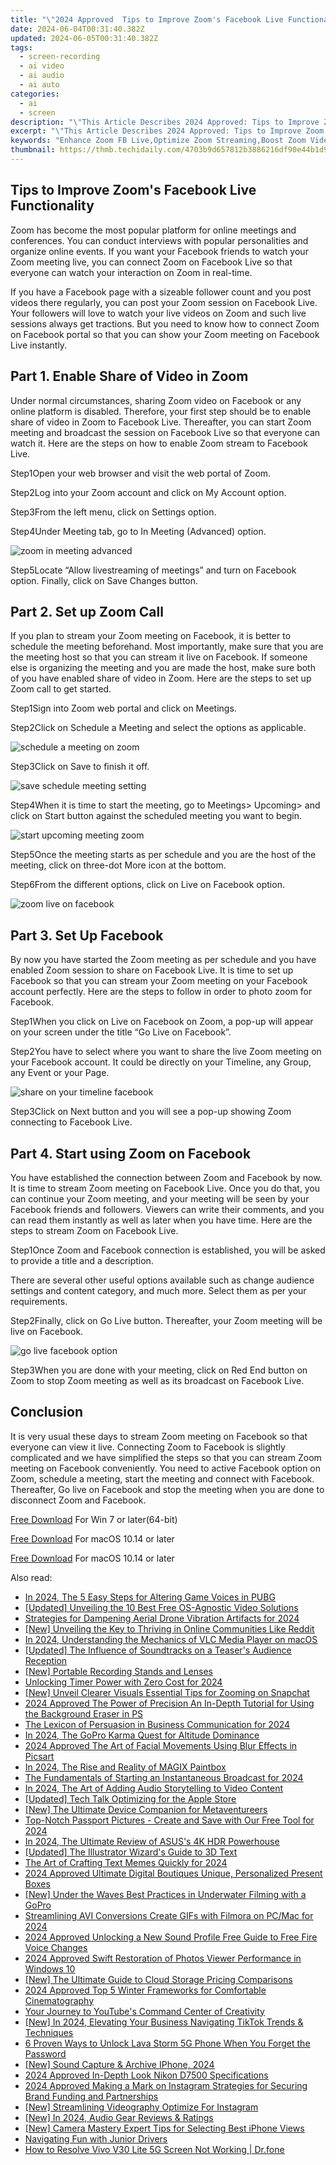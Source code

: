 ```yaml
---
title: "\"2024 Approved  Tips to Improve Zoom's Facebook Live Functionality\""
date: 2024-06-04T00:31:40.382Z
updated: 2024-06-05T00:31:40.382Z
tags: 
  - screen-recording
  - ai video
  - ai audio
  - ai auto
categories: 
  - ai
  - screen
description: "\"This Article Describes 2024 Approved: Tips to Improve Zoom's Facebook Live Functionality\""
excerpt: "\"This Article Describes 2024 Approved: Tips to Improve Zoom's Facebook Live Functionality\""
keywords: "Enhance Zoom FB Live,Optimize Zoom Streaming,Boost Zoom Video Quality,Upgrade Zoom Live Features,Improve Zoom Broadcasting,Refine Zoom Social Media,Elevate Zoom Online Engagement"
thumbnail: https://thmb.techidaily.com/4703b9d657812b3886216df90e44b1d9ef5fb3878b6869f4909ce7c65740d3ae.jpg
---
```


## Tips to Improve Zoom's Facebook Live Functionality

Zoom has become the most popular platform for online meetings and conferences. You can conduct interviews with popular personalities and organize online events. If you want your Facebook friends to watch your Zoom meeting live, you can connect Zoom on Facebook Live so that everyone can watch your interaction on Zoom in real-time.

If you have a Facebook page with a sizeable follower count and you post videos there regularly, you can post your Zoom session on Facebook Live. Your followers will love to watch your live videos on Zoom and such live sessions always get tractions. But you need to know how to connect Zoom on Facebook portal so that you can show your Zoom meeting on Facebook Live instantly.

## Part 1\. Enable Share of Video in Zoom

Under normal circumstances, sharing Zoom video on Facebook or any online platform is disabled. Therefore, your first step should be to enable share of video in Zoom to Facebook Live. Thereafter, you can start Zoom meeting and broadcast the session on Facebook Live so that everyone can watch it. Here are the steps on how to enable Zoom stream to Facebook Live.

Step1Open your web browser and visit the web portal of Zoom.

Step2Log into your Zoom account and click on My Account option.

Step3From the left menu, click on Settings option.

Step4Under Meeting tab, go to In Meeting (Advanced) option.

![zoom in meeting advanced](https://images.wondershare.com/filmora/article-images/2022/07/zoom-facebook-1.jpg)

Step5Locate “Allow livestreaming of meetings” and turn on Facebook option. Finally, click on Save Changes button.

## Part 2\. Set up Zoom Call

If you plan to stream your Zoom meeting on Facebook, it is better to schedule the meeting beforehand. Most importantly, make sure that you are the meeting host so that you can stream it live on Facebook. If someone else is organizing the meeting and you are made the host, make sure both of you have enabled share of video in Zoom. Here are the steps to set up Zoom call to get started.

Step1Sign into Zoom web portal and click on Meetings.

Step2Click on Schedule a Meeting and select the options as applicable.

![schedule a meeting on zoom](https://images.wondershare.com/filmora/article-images/2022/07/zoom-facebook-2.jpg)

Step3Click on Save to finish it off.

![save schedule meeting setting](https://images.wondershare.com/filmora/article-images/2022/07/zoom-facebook-3.jpg)

Step4When it is time to start the meeting, go to Meetings> Upcoming> and click on Start button against the scheduled meeting you want to begin.

![start upcoming meeting zoom](https://images.wondershare.com/filmora/article-images/2022/07/zoom-facebook-4.jpg)

Step5Once the meeting starts as per schedule and you are the host of the meeting, click on three-dot More icon at the bottom.

Step6From the different options, click on Live on Facebook option.

![zoom live on facebook](https://images.wondershare.com/filmora/article-images/2022/07/zoom-facebook-5.jpg)

## Part 3\. Set Up Facebook

By now you have started the Zoom meeting as per schedule and you have enabled Zoom session to share on Facebook Live. It is time to set up Facebook so that you can stream your Zoom meeting on your Facebook account perfectly. Here are the steps to follow in order to photo zoom for Facebook.

Step1When you click on Live on Facebook on Zoom, a pop-up will appear on your screen under the title “Go Live on Facebook”.

Step2You have to select where you want to share the live Zoom meeting on your Facebook account. It could be directly on your Timeline, any Group, any Event or your Page.

![share on your timeline facebook](https://images.wondershare.com/filmora/article-images/2022/07/zoom-facebook-6.jpg)

Step3Click on Next button and you will see a pop-up showing Zoom connecting to Facebook Live.

## Part 4\. Start using Zoom on Facebook

You have established the connection between Zoom and Facebook by now. It is time to stream Zoom meeting on Facebook Live. Once you do that, you can continue your Zoom meeting, and your meeting will be seen by your Facebook friends and followers. Viewers can write their comments, and you can read them instantly as well as later when you have time. Here are the steps to stream Zoom on Facebook Live.

Step1Once Zoom and Facebook connection is established, you will be asked to provide a title and a description.

There are several other useful options available such as change audience settings and content category, and much more. Select them as per your requirements.

Step2Finally, click on Go Live button. Thereafter, your Zoom meeting will be live on Facebook.

![go live facebook option](https://images.wondershare.com/filmora/article-images/2022/07/zoom-facebook-7.jpg)

Step3When you are done with your meeting, click on Red End button on Zoom to stop Zoom meeting as well as its broadcast on Facebook Live.

## Conclusion

It is very usual these days to stream Zoom meeting on Facebook so that everyone can view it live. Connecting Zoom to Facebook is slightly complicated and we have simplified the steps so that you can stream Zoom meeting on Facebook conveniently. You need to active Facebook option on Zoom, schedule a meeting, start the meeting and connect with Facebook. Thereafter, Go live on Facebook and stop the meeting when you are done to disconnect Zoom and Facebook.

[Free Download](https://tools.techidaily.com/wondershare/filmora/download/) For Win 7 or later(64-bit)

[Free Download](https://tools.techidaily.com/wondershare/filmora/download/) For macOS 10.14 or later

[Free Download](https://tools.techidaily.com/wondershare/filmora/download/) For macOS 10.14 or later

<ins class="adsbygoogle"
     style="display:block"
     data-ad-format="autorelaxed"
     data-ad-client="ca-pub-7571918770474297"
     data-ad-slot="1223367746"></ins>

<ins class="adsbygoogle"
     style="display:block"
     data-ad-format="autorelaxed"
     data-ad-client="ca-pub-7571918770474297"
     data-ad-slot="1223367746"></ins>



<ins class="adsbygoogle"
     style="display:block"
     data-ad-client="ca-pub-7571918770474297"
     data-ad-slot="8358498916"
     data-ad-format="auto"
     data-full-width-responsive="true"></ins>


<span class="atpl-alsoreadstyle">Also read:</span>
<div><ul>
<li><a href="https://some-skills.techidaily.com/in-2024-the-5-easy-steps-for-altering-game-voices-in-pubg/"><u>In 2024, The 5 Easy Steps for Altering Game Voices in PUBG</u></a></li>
<li><a href="https://some-skills.techidaily.com/updated-unveiling-the-10-best-free-os-agnostic-video-solutions/"><u>[Updated] Unveiling the 10 Best Free OS-Agnostic Video Solutions</u></a></li>
<li><a href="https://some-skills.techidaily.com/strategies-for-dampening-aerial-drone-vibration-artifacts-for-2024/"><u>Strategies for Dampening Aerial Drone Vibration Artifacts for 2024</u></a></li>
<li><a href="https://some-skills.techidaily.com/new-unveiling-the-key-to-thriving-in-online-communities-like-reddit/"><u>[New] Unveiling the Key to Thriving in Online Communities Like Reddit</u></a></li>
<li><a href="https://some-skills.techidaily.com/in-2024-understanding-the-mechanics-of-vlc-media-player-on-macos/"><u>In 2024, Understanding the Mechanics of VLC Media Player on macOS</u></a></li>
<li><a href="https://some-skills.techidaily.com/updated-the-influence-of-soundtracks-on-a-teasers-audience-reception/"><u>[Updated] The Influence of Soundtracks on a Teaser's Audience Reception</u></a></li>
<li><a href="https://some-skills.techidaily.com/new-portable-recording-stands-and-lenses/"><u>[New] Portable Recording Stands and Lenses</u></a></li>
<li><a href="https://some-skills.techidaily.com/unlocking-timer-power-with-zero-cost-for-2024/"><u>Unlocking Timer Power with Zero Cost for 2024</u></a></li>
<li><a href="https://some-skills.techidaily.com/new-unveil-clearer-visuals-essential-tips-for-zooming-on-snapchat/"><u>[New] Unveil Clearer Visuals  Essential Tips for Zooming on Snapchat</u></a></li>
<li><a href="https://some-skills.techidaily.com/2024-approved-the-power-of-precision-an-in-depth-tutorial-for-using-the-background-eraser-in-ps/"><u>2024 Approved  The Power of Precision  An In-Depth Tutorial for Using the Background Eraser in PS</u></a></li>
<li><a href="https://some-skills.techidaily.com/the-lexicon-of-persuasion-in-business-communication-for-2024/"><u>The Lexicon of Persuasion in Business Communication for 2024</u></a></li>
<li><a href="https://some-skills.techidaily.com/in-2024-the-gopro-karma-quest-for-altitude-dominance/"><u>In 2024, The GoPro Karma Quest for Altitude Dominance</u></a></li>
<li><a href="https://some-skills.techidaily.com/2024-approved-the-art-of-facial-movements-using-blur-effects-in-picsart/"><u>2024 Approved  The Art of Facial Movements  Using Blur Effects in Picsart</u></a></li>
<li><a href="https://some-skills.techidaily.com/in-2024-the-rise-and-reality-of-magix-paintbox/"><u>In 2024, The Rise and Reality of MAGIX Paintbox</u></a></li>
<li><a href="https://some-skills.techidaily.com/the-fundamentals-of-starting-an-instantaneous-broadcast-for-2024/"><u>The Fundamentals of Starting an Instantaneous Broadcast for 2024</u></a></li>
<li><a href="https://some-skills.techidaily.com/in-2024-the-art-of-adding-audio-storytelling-to-video-content/"><u>In 2024, The Art of Adding Audio Storytelling to Video Content</u></a></li>
<li><a href="https://some-skills.techidaily.com/updated-tech-talk-optimizing-for-the-apple-store/"><u>[Updated] Tech Talk  Optimizing for the Apple Store</u></a></li>
<li><a href="https://some-skills.techidaily.com/new-the-ultimate-device-companion-for-metaventureers/"><u>[New] The Ultimate Device Companion for Metaventureers</u></a></li>
<li><a href="https://some-skills.techidaily.com/top-notch-passport-pictures-create-and-save-with-our-free-tool-for-2024/"><u>Top-Notch Passport Pictures - Create and Save with Our Free Tool for 2024</u></a></li>
<li><a href="https://some-skills.techidaily.com/in-2024-the-ultimate-review-of-asuss-4k-hdr-powerhouse/"><u>In 2024, The Ultimate Review of ASUS's 4K HDR Powerhouse</u></a></li>
<li><a href="https://some-skills.techidaily.com/updated-the-illustrator-wizards-guide-to-3d-text/"><u>[Updated] The Illustrator Wizard's Guide to 3D Text</u></a></li>
<li><a href="https://some-skills.techidaily.com/the-art-of-crafting-text-memes-quickly-for-2024/"><u>The Art of Crafting Text Memes Quickly for 2024</u></a></li>
<li><a href="https://some-skills.techidaily.com/2024-approved-ultimate-digital-boutiques-unique-personalized-present-boxes/"><u>2024 Approved  Ultimate Digital Boutiques  Unique, Personalized Present Boxes</u></a></li>
<li><a href="https://some-skills.techidaily.com/new-under-the-waves-best-practices-in-underwater-filming-with-a-gopro/"><u>[New] Under the Waves  Best Practices in Underwater Filming with a GoPro</u></a></li>
<li><a href="https://some-skills.techidaily.com/streamlining-avi-conversions-create-gifs-with-filmora-on-pcmac-for-2024/"><u>Streamlining AVI Conversions  Create GIFs with Filmora on PC/Mac for 2024</u></a></li>
<li><a href="https://some-skills.techidaily.com/2024-approved-unlocking-a-new-sound-profile-free-guide-to-free-fire-voice-changes/"><u>2024 Approved  Unlocking a New Sound Profile  Free Guide to Free Fire Voice Changes</u></a></li>
<li><a href="https://some-skills.techidaily.com/2024-approved-swift-restoration-of-photos-viewer-performance-in-windows-10/"><u>2024 Approved  Swift Restoration of Photos Viewer Performance in Windows 10</u></a></li>
<li><a href="https://some-skills.techidaily.com/new-the-ultimate-guide-to-cloud-storage-pricing-comparisons/"><u>[New] The Ultimate Guide to Cloud Storage Pricing Comparisons</u></a></li>
<li><a href="https://youtube-stream.techidaily.com/2024-approved-top-5-winter-frameworks-for-comfortable-cinematography/"><u>2024 Approved  Top 5 Winter Frameworks for Comfortable Cinematography</u></a></li>
<li><a href="https://youtube-clips.techidaily.com/your-journey-to-youtubes-command-center-of-creativity/"><u>Your Journey to YouTube's Command Center of Creativity</u></a></li>
<li><a href="https://tiktok-videos.techidaily.com/new-in-2024-elevating-your-business-navigating-tiktok-trends-and-techniques/"><u>[New] In 2024, Elevating Your Business  Navigating TikTok Trends & Techniques</u></a></li>
<li><a href="https://android-unlock.techidaily.com/6-proven-ways-to-unlock-lava-storm-5g-phone-when-you-forget-the-password-by-drfone-android/"><u>6 Proven Ways to Unlock Lava Storm 5G Phone When You Forget the Password</u></a></li>
<li><a href="https://extra-approaches.techidaily.com/new-sound-capture-and-archive-iphone-2024/"><u>[New] Sound Capture & Archive  IPhone, 2024</u></a></li>
<li><a href="https://some-knowledge.techidaily.com/2024-approved-in-depth-look-nikon-d7500-specifications/"><u>2024 Approved  In-Depth Look  Nikon D7500 Specifications</u></a></li>
<li><a href="https://instagram-video-recordings.techidaily.com/2024-approved-making-a-mark-on-instagram-strategies-for-securing-brand-funding-and-partnerships/"><u>2024 Approved  Making a Mark on Instagram  Strategies for Securing Brand Funding and Partnerships</u></a></li>
<li><a href="https://instagram-videos.techidaily.com/new-streamlining-videography-optimize-for-instagram/"><u>[New] Streamlining Videography  Optimize For Instagram</u></a></li>
<li><a href="https://screen-recording.techidaily.com/new-in-2024-audio-gear-reviews-and-ratings/"><u>[New] In 2024, Audio Gear Reviews & Ratings</u></a></li>
<li><a href="https://extra-tips.techidaily.com/new-camera-mastery-expert-tips-for-selecting-best-iphone-views/"><u>[New] Camera Mastery  Expert Tips for Selecting Best iPhone Views</u></a></li>
<li><a href="https://screen-video-capture.techidaily.com/navigating-fun-with-junior-drivers/"><u>Navigating Fun with Junior Drivers</u></a></li>
<li><a href="https://howto.techidaily.com/how-to-resolve-vivo-v30-lite-5g-screen-not-working-drfone-by-drfone-fix-android-problems-fix-android-problems/"><u>How to Resolve Vivo V30 Lite 5G Screen Not Working | Dr.fone</u></a></li>
</ul></div>
